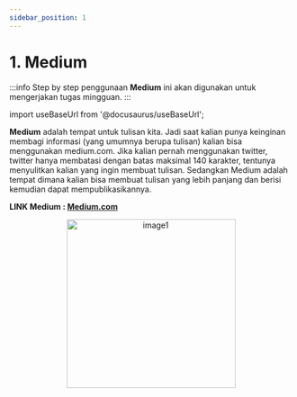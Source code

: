 ```yaml
---
sidebar_position: 1
---
```


# 1. Medium

:::info
Step by step penggunaan **Medium** ini akan digunakan untuk mengerjakan tugas mingguan.
:::

import useBaseUrl from '@docusaurus/useBaseUrl';

**Medium** adalah tempat untuk tulisan kita. Jadi saat kalian punya keinginan membagi informasi (yang umumnya berupa tulisan) kalian bisa menggunakan medium.com. Jika kalian pernah menggunakan twitter, twitter hanya membatasi dengan batas maksimal 140 karakter, tentunya menyulitkan kalian yang ingin membuat tulisan. Sedangkan Medium adalah tempat dimana kalian bisa membuat tulisan yang lebih panjang dan berisi kemudian dapat mempublikasikannya. 


**LINK Medium : [Medium.com](https://medium.com/)**

<center>
<img alt="image1" src={useBaseUrl('img/docs/medium1.jpeg')} height="300px"/>
</center>
